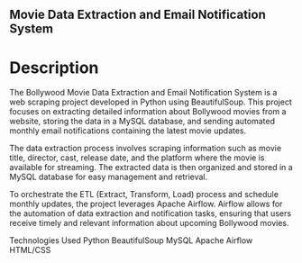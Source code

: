 ## Movie Data Extraction and Email Notification System

# Description
The Bollywood Movie Data Extraction and Email Notification System is a web scraping project developed in Python using BeautifulSoup. This project focuses on extracting detailed information about Bollywood movies from a website, storing the data in a MySQL database, and sending automated monthly email notifications containing the latest movie updates.

The data extraction process involves scraping information such as movie title, director, cast, release date, and the platform where the movie is available for streaming. The extracted data is then organized and stored in a MySQL database for easy management and retrieval.

To orchestrate the ETL (Extract, Transform, Load) process and schedule monthly updates, the project leverages Apache Airflow. Airflow allows for the automation of data extraction and notification tasks, ensuring that users receive timely and relevant information about upcoming Bollywood movies.

Technologies Used
Python
BeautifulSoup
MySQL
Apache Airflow
HTML/CSS
